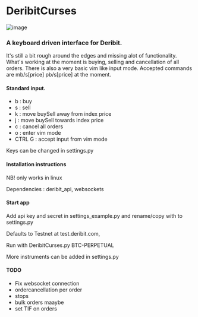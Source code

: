 #	DeribitCurses


![image](https://raw.githubusercontent.com/nuggattiStar/DeribitCurses/master/img/Interface.png)



###	A keyboard driven interface for Deribit.

It's still a bit rough around the edges and missing alot of functionality.
What's working at the moment is buying, selling and cancellation of all orders.
There is also a very basic vim like input mode.
Accepted commands are mb/s[price] pb/s[price] at the moment.

####	Standard input. 
* b : buy 
* s : sell
* k : move buySell away from index price 
* j : move buySell towards index price 
* c : cancel all orders 
* o : enter vim mode
* CTRL G : accept input from vim mode



Keys can be changed in settings.py



#### Installation instructions

NB! only works in linux

Dependencies : deribit_api, websockets 


#### Start app 

Add api key and secret in settings_example.py and rename/copy with to settings.py

Defaults to Testnet at test.deribit.com,

Run with DeribitCurses.py BTC-PERPETUAL

More instruments can be added in settings.py


#### TODO
  *  Fix websocket connection
  *  ordercancellation per order
  *  stops
  *  bulk orders maaybe
  *  set TIF on orders
